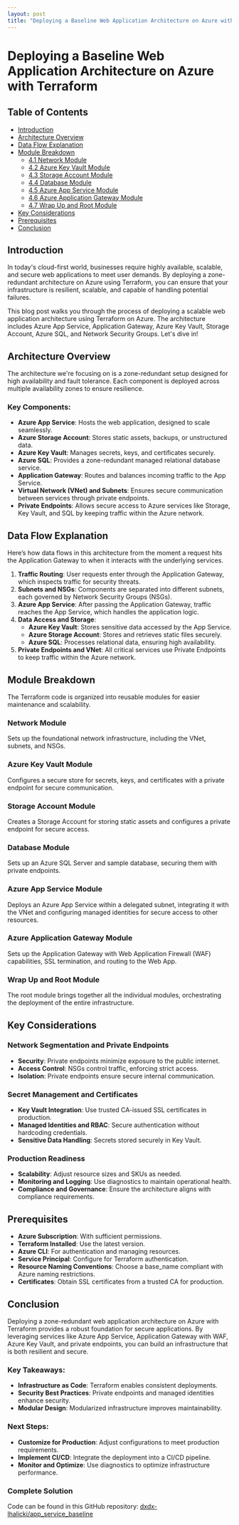 ```yaml
---
layout: post
title: "Deploying a Baseline Web Application Architecture on Azure with Terraform"
---
```


# Deploying a Baseline Web Application Architecture on Azure with Terraform

## Table of Contents
- [Introduction](#introduction)
- [Architecture Overview](#architecture-overview)
- [Data Flow Explanation](#data-flow)
- [Module Breakdown](#module-breakdown)
  - [4.1 Network Module](#network-module)
  - [4.2 Azure Key Vault Module](#key-vault-module)
  - [4.3 Storage Account Module](#storage-account-module)
  - [4.4 Database Module](#database-module)
  - [4.5 Azure App Service Module](#app-service-module)
  - [4.6 Azure Application Gateway Module](#gateway-module)
  - [4.7 Wrap Up and Root Module](#root-module)
- [Key Considerations](#key-considerations)
- [Prerequisites](#prerequisites)
- [Conclusion](#conclusion)

## Introduction

In today's cloud-first world, businesses require highly available, scalable, and secure web applications to meet user demands. By deploying a zone-redundant architecture on Azure using Terraform, you can ensure that your infrastructure is resilient, scalable, and capable of handling potential failures.

This blog post walks you through the process of deploying a scalable web application architecture using Terraform on Azure. The architecture includes Azure App Service, Application Gateway, Azure Key Vault, Storage Account, Azure SQL, and Network Security Groups. Let's dive in!

## Architecture Overview

The architecture we're focusing on is a zone-redundant setup designed for high availability and fault tolerance. Each component is deployed across multiple availability zones to ensure resilience.

### Key Components:
- **Azure App Service**: Hosts the web application, designed to scale seamlessly.
- **Azure Storage Account**: Stores static assets, backups, or unstructured data.
- **Azure Key Vault**: Manages secrets, keys, and certificates securely.
- **Azure SQL**: Provides a zone-redundant managed relational database service.
- **Application Gateway**: Routes and balances incoming traffic to the App Service.
- **Virtual Network (VNet) and Subnets**: Ensures secure communication between services through private endpoints.
- **Private Endpoints**: Allows secure access to Azure services like Storage, Key Vault, and SQL by keeping traffic within the Azure network.

## Data Flow Explanation

Here’s how data flows in this architecture from the moment a request hits the Application Gateway to when it interacts with the underlying services.

1. **Traffic Routing**: User requests enter through the Application Gateway, which inspects traffic for security threats.
2. **Subnets and NSGs**: Components are separated into different subnets, each governed by Network Security Groups (NSGs).
3. **Azure App Service**: After passing the Application Gateway, traffic reaches the App Service, which handles the application logic.
4. **Data Access and Storage**:
   - **Azure Key Vault**: Stores sensitive data accessed by the App Service.
   - **Azure Storage Account**: Stores and retrieves static files securely.
   - **Azure SQL**: Processes relational data, ensuring high availability.
5. **Private Endpoints and VNet**: All critical services use Private Endpoints to keep traffic within the Azure network.

## Module Breakdown

The Terraform code is organized into reusable modules for easier maintenance and scalability.

### Network Module
Sets up the foundational network infrastructure, including the VNet, subnets, and NSGs.

### Azure Key Vault Module
Configures a secure store for secrets, keys, and certificates with a private endpoint for secure communication.

### Storage Account Module
Creates a Storage Account for storing static assets and configures a private endpoint for secure access.

### Database Module
Sets up an Azure SQL Server and sample database, securing them with private endpoints.

### Azure App Service Module
Deploys an Azure App Service within a delegated subnet, integrating it with the VNet and configuring managed identities for secure access to other resources.

### Azure Application Gateway Module
Sets up the Application Gateway with Web Application Firewall (WAF) capabilities, SSL termination, and routing to the Web App.

### Wrap Up and Root Module
The root module brings together all the individual modules, orchestrating the deployment of the entire infrastructure.

## Key Considerations

### Network Segmentation and Private Endpoints
- **Security**: Private endpoints minimize exposure to the public internet.
- **Access Control**: NSGs control traffic, enforcing strict access.
- **Isolation**: Private endpoints ensure secure internal communication.

### Secret Management and Certificates
- **Key Vault Integration**: Use trusted CA-issued SSL certificates in production.
- **Managed Identities and RBAC**: Secure authentication without hardcoding credentials.
- **Sensitive Data Handling**: Secrets stored securely in Key Vault.

### Production Readiness
- **Scalability**: Adjust resource sizes and SKUs as needed.
- **Monitoring and Logging**: Use diagnostics to maintain operational health.
- **Compliance and Governance**: Ensure the architecture aligns with compliance requirements.

## Prerequisites
- **Azure Subscription**: With sufficient permissions.
- **Terraform Installed**: Use the latest version.
- **Azure CLI**: For authentication and managing resources.
- **Service Principal**: Configure for Terraform authentication.
- **Resource Naming Conventions**: Choose a base_name compliant with Azure naming restrictions.
- **Certificates**: Obtain SSL certificates from a trusted CA for production.

## Conclusion

Deploying a zone-redundant web application architecture on Azure with Terraform provides a robust foundation for secure applications. By leveraging services like Azure App Service, Application Gateway with WAF, Azure Key Vault, and private endpoints, you can build an infrastructure that is both resilient and secure.

### Key Takeaways:
- **Infrastructure as Code**: Terraform enables consistent deployments.
- **Security Best Practices**: Private endpoints and managed identities enhance security.
- **Modular Design**: Modularized infrastructure improves maintainability.

### Next Steps:
- **Customize for Production**: Adjust configurations to meet production requirements.
- **Implement CI/CD**: Integrate the deployment into a CI/CD pipeline.
- **Monitor and Optimize**: Use diagnostics to optimize infrastructure performance.

### Complete Solution
Code can be found in this GitHub repository: [dxdx-lhalicki/app_service_baseline](https://github.com/dxdx-lhalicki/app_service_baseline)
